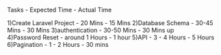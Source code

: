 
Tasks           -				Expected Time           -   				Actual Time

1)Create Laravel Project	-	20 Mins					-    				15 Mins
2)Database Schema 			-	30-45 Mins				-					30 Mins
3)authentication			-	30-50 Mins              -           		30 Mins up       
4)Password Reset			-	around 1 Hours          -                   1 hour
5)API						-	3 - 4 Hours             -					5 Hours
6)Pagination         		-	1 - 2 Hours             -                   30 mins


